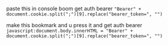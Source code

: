 
paste this in console boom get auth bearer
`"Bearer" + document.cookie.split(";")[9].replace("bearer_token=", "")`

make this bookmark and u press it and get auth bearer
`javascript:document.body.innerHTML = "Bearer" + document.cookie.split(";")[9].replace("bearer_token=", "")`
